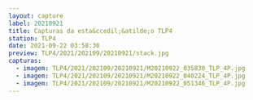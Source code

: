 ```yaml
---
layout: capture
label: 20210921
title: Capturas da esta&ccedil;&atilde;o TLP4
station: TLP4
date: 2021-09-22 03:58:30
preview: TLP4/2021/202109/20210921/stack.jpg
capturas:
  - imagem: TLP4/2021/202109/20210921/M20210922_035830_TLP_4P.jpg
  - imagem: TLP4/2021/202109/20210921/M20210922_040224_TLP_4P.jpg
  - imagem: TLP4/2021/202109/20210921/M20210922_051346_TLP_4P.jpg
---
```

